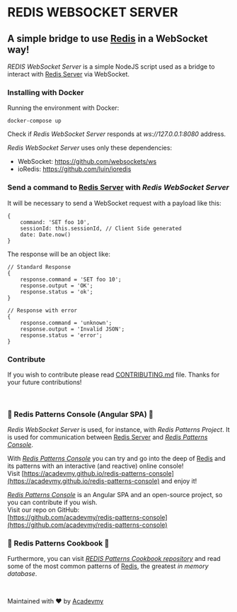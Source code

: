 # REDIS WEBSOCKET SERVER
## A simple bridge to use [Redis](https://redis.io/) in a WebSocket way!

_REDIS WebSocket Server_ is a simple NodeJS script used as a bridge to interact with [Redis Server](https://redis.io/) via WebSocket.

### Installing with Docker
Running the environment with Docker:
        
    docker-compose up

Check if _Redis WebSocket Server_ responds at _ws://127.0.0.1:8080_ address.

_Redis WebSocket Server_ uses only these dependencies:  
- WebSocket: https://github.com/websockets/ws   
- ioRedis: https://github.com/luin/ioredis

### Send a command to [Redis Server](https://redis.io/) with _Redis WebSocket Server_
It will be necessary to send a WebSocket request with a payload like this:

    { 
        command: 'SET foo 10', 
        sessionId: this.sessionId, // Client Side generated
        date: Date.now() 
    }

The response will be an object like:

    // Standard Response
    {
        response.command = 'SET foo 10';
        response.output = 'OK';
        response.status = 'ok';
    }

    // Response with error
    {
        response.command = 'unknown';
        response.output = 'Invalid JSON';
        response.status = 'error';
    }

### Contribute
If you wish to contribute please read [CONTRIBUTING.md](https://github.com/acadevmy/redis-websocket-server/blob/master/CONTRIBUTING.md) file.
Thanks for your future contributions!

&nbsp;

### 🚀 Redis Patterns Console (Angular SPA) 🚀
_Redis WebSocket Server_ is used, for instance, with _Redis Patterns Project_. It is used for communication between [Redis Server](https://redis.io/) and [_Redis Patterns Console_](https://acadevmy.github.io/redis-patterns-console).

With [_Redis Patterns Console_](https://acadevmy.github.io/redis-patterns-console) you can try and go into the deep of [Redis](https://redis.io/) and its patterns with an interactive (and reactive) online console!  
Visit [https://acadevmy.github.io/redis-patterns-console](https://acadevmy.github.io/redis-patterns-console) and enjoy it!

[_Redis Patterns Console_](https://acadevmy.github.io/redis-patterns-console) is an Angular SPA and an open-source project, so you can contribute if you wish.  
Visit our repo on GitHub:  
[https://github.com/acadevmy/redis-patterns-console](https://github.com/acadevmy/redis-patterns-console)

### 📖 Redis Patterns Cookbook 📖

Furthermore, you can visit [_REDIS Patterns Cookbook repository_](https://github.com/acadevmy/redis-patterns-cookbook) and read some of the most common patterns of [Redis](https://redis.io/), the greatest _in memory database_.

&nbsp;

Maintained with ❤️ by [Acadevmy](https://www.acadevmy.it/intro)
